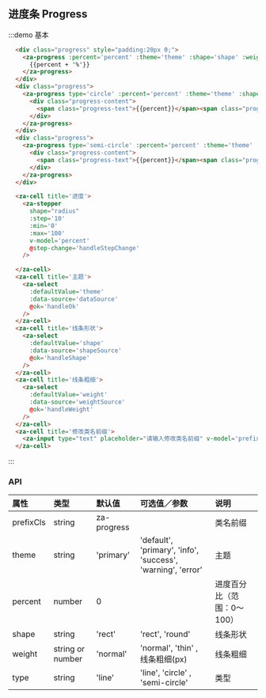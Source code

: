 <script>
export default {
  data() {
    return {
      percent: 10,
      theme: 'primary',
      shape: 'round',
      weight: 'normal',
      prefixCls: 'za-progress',
      dataSource:[
        { value: 'default', label: 'default' },
        { value: 'primary', label: 'primary' },
        { value: 'info', label: 'info' },
        { value: 'warning', label: 'warning' },
        { value: 'error', label: 'error' },
      ],
      shapeSource:[
        { value: 'rect', label: 'rect' },
        { value: 'round', label: 'round' },
      ],
      weightSource:[
        { value: 'normal', label: 'normal' },
        { value: 'thin', label: 'thin' },
        { value: 12, label: '12' },
      ],
    }
  },
  methods: {
    handleStepChange(e) {

    },
    handleOk(v) {
      this.theme = v.value;
    },
    handleShape(v) {
      this.shape = v.value;
    },
    handleWeight(v) {
      this.weight = v.value;
    },

  },
};
</script>

## 进度条 Progress

:::demo 基本
```html
  <div class="progress" style="padding:20px 0;">
    <za-progress :percent='percent' :theme='theme' :shape='shape' :weight='weight' :prefixCls='prefixCls' >
      {{percent + '%'}}
    </za-progress>
  </div>
  <div class="progress">
    <za-progress type='circle' :percent='percent' :theme='theme' :shape='shape' :weight='weight' :prefixCls='prefixCls'>
      <div class="progress-content">
        <span class="progress-text">{{percent}}</span><span class="progress-percent">%</span>
      </div>
    </za-progress>
  </div>
  <div class="progress">
    <za-progress type='semi-circle' :percent='percent' :theme='theme' :shape='shape' :weight='weight' :prefixCls='prefixCls'>
      <div class="progress-content">
        <span class="progress-text">{{percent}}</span><span class="progress-percent">%</span>
      </div>
    </za-progress>
  </div>

  <za-cell title='进度'>
    <za-stepper
      shape="radius"
      :step='10'
      :min='0'
      :max='100'
      v-model='percent'
      @step-change='handleStepChange'
    />

  </za-cell>
  <za-cell title='主题'>
    <za-select
      :defaultValue='theme'
      :data-source='dataSource'
      @ok='handleOk'
    />
  </za-cell>
  <za-cell title='线条形状'>
    <za-select
      :defaultValue='shape'
      :data-source='shapeSource'
      @ok='handleShape'
    />
  </za-cell>
  <za-cell title='线条粗细'>
    <za-select
      :defaultValue='weight'
      :data-source='weightSource'
      @ok='handleWeight'
    />
  </za-cell>
  <za-cell title='修改类名前缀'>
    <za-input type="text" placeholder="请输入修改类名前缀" v-model='prefixCls'></za-input>
  </za-cell>
```
:::

### API

| 属性 | 类型 | 默认值 | 可选值／参数 | 说明 |
| :--- | :--- | :--- | :--- | :--- |
| prefixCls | string | za-progress | | 类名前缀 |
| theme | string | 'primary' | 'default', 'primary', 'info', 'success', 'warning', 'error' | 主题 |
| percent | number | 0 | | 进度百分比（范围：0～100） |
| shape | string | 'rect' | 'rect', 'round' | 线条形状 |
| weight | string or number | 'normal' | 'normal', 'thin' , 线条粗细(px) | 线条粗细 |
| type | string | 'line' | 'line', 'circle' , 'semi-circle' | 类型 |

